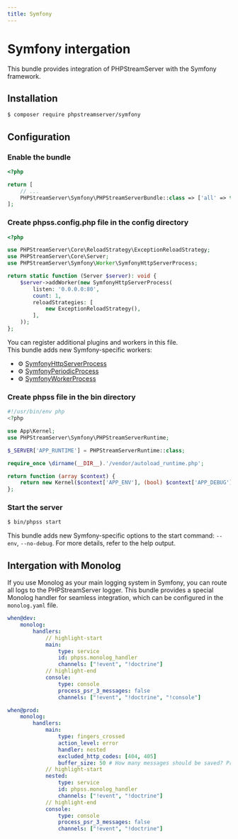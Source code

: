 ```yaml
---
title: Symfony
---
```


# Symfony intergation

This bundle provides integration of PHPStreamServer with the Symfony framework.

## Installation

```bash
$ composer require phpstreamserver/symfony
```

## Configuration

### Enable the bundle
```php title="config/bundles.php"
<?php

return [
    // ...
    PHPStreamServer\Symfony\PHPStreamServerBundle::class => ['all' => true],
];
```

### Create phpss.config.php file in the config directory
```php title="config/phpss.config.php"
<?php

use PHPStreamServer\Core\ReloadStrategy\ExceptionReloadStrategy;
use PHPStreamServer\Core\Server;
use PHPStreamServer\Symfony\Worker\SymfonyHttpServerProcess;

return static function (Server $server): void {
    $server->addWorker(new SymfonyHttpServerProcess(
        listen: '0.0.0.0:80',
        count: 1,
        reloadStrategies: [
            new ExceptionReloadStrategy(),
        ],
    ));
};
```

You can register additional plugins and workers in this file.  
This bundle adds new Symfony-specific workers:
- ⚙️ [SymfonyHttpServerProcess](/docs/general/configuration#%EF%B8%8F-symfonyhttpserverprocess)
- ⚙️ [SymfonyPeriodicProcess](/docs/general/configuration#%EF%B8%8F-symfonyperiodicprocess)
- ⚙️ [SymfonyWorkerProcess](/docs/general/configuration#%EF%B8%8F-symfonyworkerprocess)

### Create phpss file in the bin directory
```php title="bin/phpss"
#!/usr/bin/env php
<?php

use App\Kernel;
use PHPStreamServer\Symfony\PHPStreamServerRuntime;

$_SERVER['APP_RUNTIME'] = PHPStreamServerRuntime::class;

require_once \dirname(__DIR__).'/vendor/autoload_runtime.php';

return function (array $context) {
    return new Kernel($context['APP_ENV'], (bool) $context['APP_DEBUG']);
};
```

### Start the server
```bash
$ bin/phpss start
```

This bundle adds new Symfony-specific options to the start command: `--env`, `--no-debug`. For more details, refer to the help output.

## Intergation with Monolog
If you use Monolog as your main logging system in Symfony, you can route all logs to the PHPStreamServer logger. This bundle provides a special Monolog handler for seamless integration, which can be configured in the `monolog.yaml` file.

```yaml title="config/packages/monolog.yaml"
when@dev:
    monolog:
        handlers:
            // highlight-start
            main:
                type: service
                id: phpss.monolog_handler
                channels: ["!event", "!doctrine"]
            // highlight-end
            console:
                type: console
                process_psr_3_messages: false
                channels: ["!event", "!doctrine", "!console"]

when@prod:
    monolog:
        handlers:
            main:
                type: fingers_crossed
                action_level: error
                handler: nested
                excluded_http_codes: [404, 405]
                buffer_size: 50 # How many messages should be saved? Prevent memory leaks
            // highlight-start
            nested:
                type: service
                id: phpss.monolog_handler
                channels: ["!event", "!doctrine"]
            // highlight-end
            console:
                type: console
                process_psr_3_messages: false
                channels: ["!event", "!doctrine"]

```
